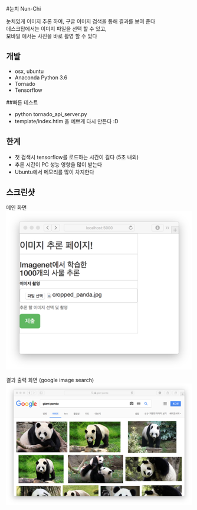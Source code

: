 #눈치 Nun-Chi

눈치있게 이미지 추론 하여, 구글 이미지 검색을 통해 결과를 보여 준다
\
데스크탑에서는 이미지 파일을 선택 할 수 있고,\
모바일 에서는 사진을 바로 촬영 할 수 있다

## 개발
- osx, ubuntu
- Anaconda Python 3.6
- Tornado
- Tensorflow

##빠른 테스트
- python tornado_api_server.py
- template/index.htlm 을 예쁘게 다시 만든다 :D

## 한계
- 첫 검색시 tensorflow를 로드하는 시간이 길다 (5초 내외)
- 추론 시간이 PC 성능 영향을 많이 받는다
- Ubuntu에서 메모리를 많이 차지한다

## 스크린샷
메인 화면
![main img](./readme_image/main.png)

결과 출력 화면 (google image search)
![result img](./readme_image/result.png)
